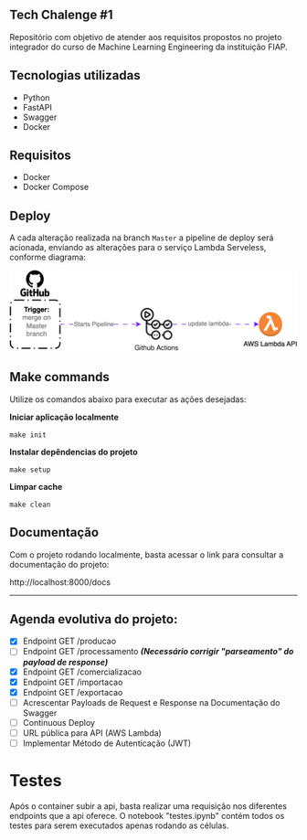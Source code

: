 ## Tech Chalenge #1
Repositório com objetivo de atender aos requisitos propostos no projeto integrador do curso de Machine Learning Engineering da instituição FIAP.

## Tecnologias utilizadas
- Python
- FastAPI
- Swagger
- Docker

## Requisitos
- Docker
- Docker Compose

## Deploy
A cada alteração realizada na branch `Master` a pipeline de deploy será acionada, enviando as alterações para o serviço Lambda Serveless, conforme diagrama:

![github-deploy-flow.svg](image%2Fgithub-deploy-flow.svg)

## Make commands
Utilize os comandos abaixo para executar as ações desejadas:

**Iniciar aplicação localmente**

```
make init
```

**Instalar depêndencias do projeto**

```
make setup
```

**Limpar cache**

```
make clean
```

## Documentação
Com o projeto rodando localmente, basta acessar o link para consultar a documentação do projeto:

http://localhost:8000/docs
****

## Agenda evolutiva do projeto:
- [x] Endpoint GET /producao
- [ ] Endpoint GET /processamento ***(Necessário corrigir "parseamento" do payload de response)***
- [x] Endpoint GET /comercializacao
- [x] Endpoint GET /importacao
- [x] Endpoint GET /exportacao
- [ ] Acrescentar Payloads de Request e Response na Documentação do Swagger
- [ ] Continuous Deploy
- [ ] URL pública para API (AWS Lambda)
- [ ] Implementar Método de Autenticação (JWT)

# Testes
Após o container subir a api, basta realizar uma requisição nos diferentes endpoints que a api oferece. O notebook "testes.ipynb" contém todos os testes para serem executados apenas rodando as células.